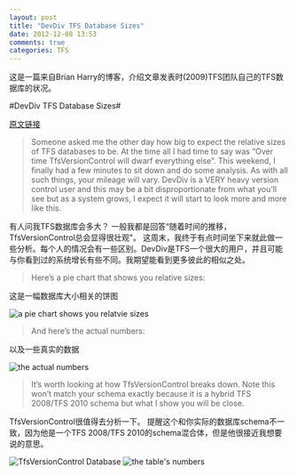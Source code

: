 ```yaml
---
layout: post
title: "DevDiv TFS Database Sizes"
date: 2012-12-08 13:53
comments: true
categories: TFS
---
```


这是一篇来自Brian Harry的博客，介绍文章发表时(2009)TFS团队自己的TFS数据库的状况。

#DevDiv TFS Database Sizes#

[原文链接](http://blogs.msdn.com/b/bharry/archive/2009/05/31/devdiv-tfs-database-sizes.aspx)

> Someone asked me the other day how big to expect the relative sizes of TFS databases to be.  At the time all I had time to say was “Over time TfsVersionControl will dwarf everything else”.  This weekend, I finally had a few minutes to sit down and do some analysis.  As with all such things, your mileage will vary.  DevDiv is a VERY heavy version control user and this may be a bit disproportionate from what you’ll see but as a system grows, I expect it will start to look more and more like this.

有人问我TFS数据库会多大？ 一般我都是回答“随着时间的推移，TfsVersionControl总会显得很壮观"。 这周末，我终于有点时间坐下来就此做一些分析。每个人的情况会有一些区别。DevDiv是TFS一个很大的用户，并且可能与你看到过的系统增长有些不同。我期望能看到更多彼此的相似之处。

> Here’s a pie chart that shows you relative sizes:

这是一幅数据库大小相关的饼图

<img src="http://blogs.msdn.com/blogfiles/bharry/WindowsLiveWriter/DevDivTFSDatabaseSizes_BB10/image_thumb_5.png" alt="a pie chart shows you relatvie sizes" />

> And here’s the actual numbers:

以及一些真实的数据

<img src="http://blogs.msdn.com/blogfiles/bharry/WindowsLiveWriter/DevDivTFSDatabaseSizes_BB10/image_thumb_6.png" alt="the actual numbers" />

> It’s worth looking at how TfsVersionControl breaks down.  Note this won’t match your schema exactly because it is a hybrid TFS 2008/TFS 2010 schema but what I show you will be close.

TfsVersionControl很值得去分析一下。 提醒这个和你实际的数据库schema不一致，因为他是一个TFS 2008/TFS 2010的schema混合体，但是他很接近我想要说的意思。

<img src="http://blogs.msdn.com/blogfiles/bharry/WindowsLiveWriter/DevDivTFSDatabaseSizes_BB10/image_thumb_3.png" alt="TfsVersionControl Database">

<img src="http://blogs.msdn.com/blogfiles/bharry/WindowsLiveWriter/DevDivTFSDatabaseSizes_BB10/image_thumb_4.png" alt="the table's numbers" />
